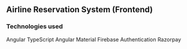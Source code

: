 ## Airline Reservation System (Frontend)

### Technologies used
Angular
TypeScript
Angular Material
Firebase Authentication
Razorpay

